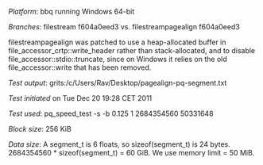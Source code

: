 *Platform*: bbq running Windows 64-bit

*Branches*: filestream f604a0eed3 vs. filestreampagealign f604a0eed3

filestreampagealign was patched to use a heap-allocated buffer in
file_accessor_crtp::write_header rather than stack-allocated, and to disable
file_accessor::stdio::truncate, since on Windows it relies on the old
file_accessor::write that has been removed.

*Test output*: grits:/c/Users/Rav/Desktop/pagealign-pq-segment.txt

*Test initiated* on Tue Dec 20 19:28 CET 2011

*Test used*: pq_speed_test -s -b 0.125 1 2684354560 50331648

*Block size*: 256 KiB

*Data size*: A segment_t is 6 floats, so sizeof(segment_t) is 24 bytes.
2684354560 * sizeof(segment_t) = 60 GiB. We use memory limit = 50 MiB.
